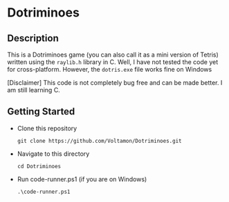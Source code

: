 # Dotriminoes

## Description
This is a Dotriminoes game (you can also call it as a mini version of Tetris) written using the ```raylib.h``` library in C. Well, I have not tested the code yet for cross-platform. However, the ```dotris.exe``` file works fine on Windows

[Disclaimer] This code is not completely bug free and can be made better. I am still learning C.

## Getting Started
- Clone this repository
  ```
  git clone https://github.com/Voltamon/Dotriminoes.git
  ```
- Navigate to this directory
  ```
  cd Dotriminoes
  ```
- Run code-runner.ps1 (if you are on Windows)
  ```
  .\code-runner.ps1
  ```
